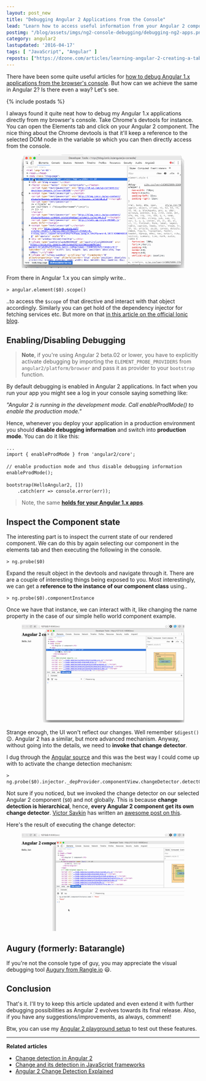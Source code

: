 ```yaml
---
layout: post_new
title: "Debugging Angular 2 Applications from the Console"
lead: "Learn how to access useful information from your Angular 2 components right from your browser's console"
postimg: "/blog/assets/imgs/ng2-console-debugging/debugging-ng2-apps.png"
category: angular2
lastupdated: '2016-04-17'
tags: [ "JavaScript", "Angular" ]
reposts: ["https://dzone.com/articles/learning-angular-2-creating-a-tabs-component"]
---
```


<div class="article-intro">
    There have been some quite useful articles for <a href="http://blog.ionic.io/angularjs-console/" target="_blank">how to debug Angular 1.x applications from the browser's console</a>. But how can we achieve the same in Angular 2? Is there even a way? Let's see.
</div>

{% include postads %}

I always found it quite neat how to debug my Angular 1.x applications directly from my browser's console. Take Chrome's devtools for instance. You can open the Elements tab and click on your Angular 2 component. The nice thing about the Chrome devtools is that it'll keep a reference to the selected DOM node in the variable `$0` which you can then directly access from the console.

<figure>
    <a href="/blog/assets/imgs/ng2-console-debugging/devtools-elements-tab.gif" class="image--zoom">
        <img src="/blog/assets/imgs/ng2-console-debugging/devtools-elements-tab.gif" />
    </a>
</figure>

From there in Angular 1.x you can simply write..

```
> angular.element($0).scope()
```

..to access the `$scope` of that directive and interact with that object accordingly. Similarly you can get hold of the dependency injector for fetching services etc. But more on that [in this article on the official Ionic blog](http://blog.ionic.io/angularjs-console/).

## Enabling/Disabling Debugging

> **Note**, if you're using Angular 2 beta.02 or lower, you have to explicitly activate debugging by importing the `ELEMENT_PROBE_PROVIDERS` from `angular2/platform/browser` and pass it as provider to your `bootstrap` function.

By default debugging is enabled in Angular 2 applications. In fact when you run your app you might see a log in your console saying something like:

_"Angular 2 is running in the development mode. Call enableProdMode() to enable the production mode."_

Hence, whenever you deploy your application in a production environment you should **disable debugging information** and switch into **production mode**. You can do it like this:

```
...
import { enableProdMode } from 'angular2/core';

// enable production mode and thus disable debugging information
enableProdMode();

bootstrap(HelloAngular2, [])
    .catch(err => console.error(err));
```

> Note, the same **[holds for your Angular 1.x apps](/blog/2015/12/perf-startup-ng1/)**.

## Inspect the Component state

The interesting part is to inspect the current state of our rendered component. We can do this by again selecting our component in the elements tab and then executing the following in the console.

```
> ng.probe($0)
```

Expand the result object in the devtools and navigate through it. There are are a couple of interesting things being exposed to you. Most interestingly, we can get a **reference to the instance of our component class** using..

```
> ng.probe($0).componentInstance
```

Once we have that instance, we can interact with it, like changing the name property in the case of our simple hello world component example.

<figure>
    <a href="/blog/assets/imgs/ng2-console-debugging/debug-componentinstance.gif" class="image--zoom">
        <img src="/blog/assets/imgs/ng2-console-debugging/debug-componentinstance.gif" />
    </a>
</figure>

Strange enough, the UI won't reflect our changes. Well remember `$digest()` :wink:. Angular 2 has a similar, but more advanced mechanism. Anyway, without going into the details, we need to **invoke that change detector**.

I dug through the [Angular source](https://github.com/angular/angular) and this was the best way I could come up with to activate the change detection mechanism:

```
> ng.probe($0).injector._depProvider.componentView.changeDetector.detectChanges()
```

Not sure if you noticed, but we invoked the change detector on our selected Angular 2 component (`$0`) and not globally. This is because **change detection is hierarchical**, hence, **every Angular 2 component get its own change detector**. [Victor Savkin](https://twitter.com/victorsavkin) has written an [awesome post on this](http://victorsavkin.com/post/110170125256/change-detection-in-angular-2).

Here's the result of executing the change detector:

<figure>
    <a href="/blog/assets/imgs/ng2-console-debugging/debug-detectchanges.gif" class="image--zoom">
        <img src="/blog/assets/imgs/ng2-console-debugging/debug-detectchanges.gif" />
    </a>
</figure>

## Augury (formerly: Batarangle)

If you're not the console type of guy, you may appreciate the visual debugging tool [Augury from Rangle.io](https://github.com/rangle/augury) :smiley:.

## Conclusion

That's it. I'll try to keep this article updated and even extend it with further debugging possibilities as Angular 2 evolves towards its final release. Also, if you have any suggestions/improvements, as always, comment!

Btw, you can use my [Angular 2 playground setup](https://github.com/juristr/angular2-playground) to test out these features.

---

**Related articles**

- [Change detection in Angular 2](http://victorsavkin.com/post/110170125256/change-detection-in-angular-2)
- [Change and its detection in JavaScript frameworks](http://teropa.info/blog/2015/03/02/change-and-its-detection-in-javascript-frameworks.html)
- [Angular 2 Change Detection Explained](http://blog.thoughtram.io/angular/2016/02/22/angular-2-change-detection-explained.html)
